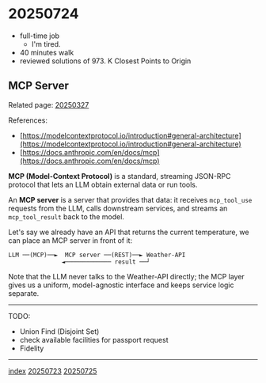 <head><meta name="viewport" content="width=device-width, initial-scale=1.0, user-scalable=yes" /><meta charset="UTF-8"></head>

# 20250724

- full-time job
	- I'm tired.
- 40 minutes walk
- reviewed solutions of 973. K Closest Points to Origin

## MCP Server

Related page: [20250327](../03/20250327.html)

References:

- [https://modelcontextprotocol.io/introduction#general-architecture](https://modelcontextprotocol.io/introduction#general-architecture)
- [https://docs.anthropic.com/en/docs/mcp](https://docs.anthropic.com/en/docs/mcp)

**MCP (Model-Context Protocol)** is a standard, streaming JSON-RPC protocol that lets an LLM obtain external data or run tools.

An **MCP server** is a server that provides that data: it receives `mcp_tool_use` requests from the LLM, calls downstream services, and streams an `mcp_tool_result` back to the model.

Let's say we already have an API that returns the current temperature, we can place an MCP server in front of it:

```
LLM ──(MCP)──►  MCP server ──(REST)──► Weather-API
               ◄───────────── result ──┘
```

Note that the LLM never talks to the Weather-API directly; the MCP layer gives us a uniform, model-agnostic interface and keeps service logic separate.

---

TODO:

- Union Find (Disjoint Set)
- check available facilities for passport request
- Fidelity

---

[index](../../index.html)
[20250723](20250723.html)
[20250725](20250725.html)
